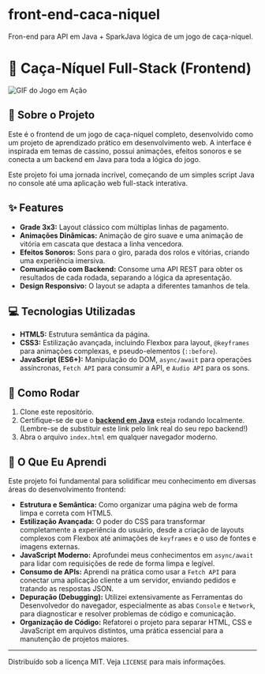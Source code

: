 # front-end-caca-niquel
Fron-end para API em Java + SparkJava lógica de um jogo de caça-níquel.

# 🎰 Caça-Níquel Full-Stack (Frontend)

![GIF do Jogo em Ação](file:///C:/Users/gusta/OneDrive/Desktop/clideo_editor_ab6dff13c51242fd93c6d852076ef7ac.gif)

## 📖 Sobre o Projeto

Este é o frontend de um jogo de caça-níquel completo, desenvolvido como um projeto de aprendizado prático em desenvolvimento web. A interface é inspirada em temas de cassino, possui animações, efeitos sonoros e se conecta a um backend em Java para toda a lógica do jogo.

Este projeto foi uma jornada incrível, começando de um simples script Java no console até uma aplicação web full-stack interativa.

## ✨ Features

- **Grade 3x3:** Layout clássico com múltiplas linhas de pagamento.
- **Animações Dinâmicas:** Animação de giro suave e uma animação de vitória em cascata que destaca a linha vencedora.
- **Efeitos Sonoros:** Sons para o giro, parada dos rolos e vitórias, criando uma experiência imersiva.
- **Comunicação com Backend:** Consome uma API REST para obter os resultados de cada rodada, separando a lógica da apresentação.
- **Design Responsivo:** O layout se adapta a diferentes tamanhos de tela.

## 💻 Tecnologias Utilizadas

- **HTML5:** Estrutura semântica da página.
- **CSS3:** Estilização avançada, incluindo Flexbox para layout, `@keyframes` para animações complexas, e pseudo-elementos (`::before`).
- **JavaScript (ES6+):** Manipulação do DOM, `async/await` para operações assíncronas, `Fetch API` para consumir a API, e `Audio API` para os sons.

## 🚀 Como Rodar

1. Clone este repositório.
2. Certifique-se de que o **[backend em Java](https'://github.com/Gneresdev/caca-niquel-nerinho')** esteja rodando localmente. (Lembre-se de substituir este link pelo link real do seu repo backend!)
3. Abra o arquivo `index.html` em qualquer navegador moderno.

## 🧠 O Que Eu Aprendi

Este projeto foi fundamental para solidificar meu conhecimento em diversas áreas do desenvolvimento frontend:

- **Estrutura e Semântica:** Como organizar uma página web de forma limpa e correta com HTML5.
- **Estilização Avançada:** O poder do CSS para transformar completamente a experiência do usuário, desde a criação de layouts complexos com Flexbox até animações de `keyframes` e o uso de fontes e imagens externas.
- **JavaScript Moderno:** Aprofundei meus conhecimentos em `async/await` para lidar com requisições de rede de forma limpa e legível.
- **Consumo de APIs:** Aprendi na prática como usar a `Fetch API` para conectar uma aplicação cliente a um servidor, enviando pedidos e tratando as respostas JSON.
- **Depuração (Debugging):** Utilizei extensivamente as Ferramentas do Desenvolvedor do navegador, especialmente as abas `Console` e `Network`, para diagnosticar e resolver problemas de código e comunicação.
- **Organização de Código:** Refatorei o projeto para separar HTML, CSS e JavaScript em arquivos distintos, uma prática essencial para a manutenção de projetos maiores.

---
Distribuído sob a licença MIT. Veja `LICENSE` para mais informações.
